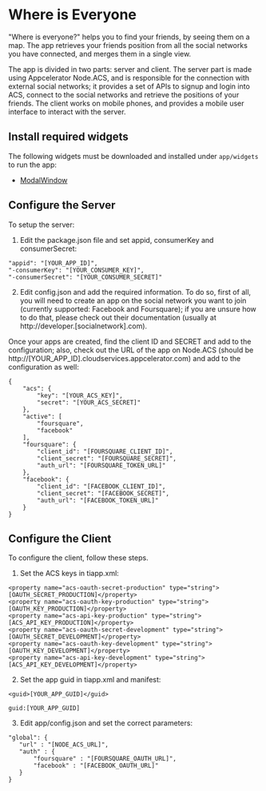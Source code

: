 Where is Everyone
=================

"Where is everyone?" helps you to find your friends, by seeing them on a map. The app retrieves your friends position from all the social networks you have connected, and merges them in a single view.

The app is divided in two parts: server and client. The server part is made using Appcelerator Node.ACS, and is responsible for the connection with external social networks; it provides a set of APIs to signup and login into ACS, connect to the social networks and retrieve the positions of your friends. The client works on mobile phones, and provides a mobile user interface to interact with the server.

## Install required widgets
The following widgets must be downloaded and installed under `app/widgets` to run the app:

- [ModalWindow](https://github.com/davidecassenti/alloy_widgets/tree/master/com.appcelerator.davidecassenti.modalwindow/docs/README.md])

## Configure the Server
To setup the server:

1. Edit the package.json file and set appid, consumerKey and consumerSecret:

~~~
"appid": "[YOUR_APP_ID]",
"-consumerKey": "[YOUR_CONSUMER_KEY]",
"-consumerSecret": "[YOUR_CONSUMER_SECRET]"
~~~

2. Edit config.json and add the required information.
To do so, first of all, you will need to create an app on the social network you want to join (currently supported: Facebook and Foursquare); if you are unsure how to do that, please check out their documentation (usually at http://developer.[socialnetwork].com).

Once your apps are created, find the client ID and SECRET and add to the configuration; also, check out the URL of the app on Node.ACS (should be http://[YOUR_APP_ID].cloudservices.appcelerator.com) and add to the configuration as well:

~~~
{
    "acs": {
        "key": "[YOUR_ACS_KEY]",
        "secret": "[YOUR_ACS_SECRET]"
    },
    "active": [
        "foursquare",
        "facebook"
    ],
    "foursquare": {
        "client_id": "[FOURSQUARE_CLIENT_ID]",
        "client_secret": "[FOURSQUARE_SECRET]",
        "auth_url": "[FOURSQUARE_TOKEN_URL]"
    },
    "facebook": {
        "client_id": "[FACEBOOK_CLIENT_ID]",
        "client_secret": "[FACEBOOK_SECRET]",
        "auth_url": "[FACEBOOK_TOKEN_URL]"
    }
}
~~~


## Configure the Client
To configure the client, follow these steps.

1. Set the ACS keys in tiapp.xml:

~~~
<property name="acs-oauth-secret-production" type="string">[OAUTH_SECRET_PRODUCTION]</property>
<property name="acs-oauth-key-production" type="string">[OAUTH_KEY_PRODUCTION]</property>
<property name="acs-api-key-production" type="string">[ACS_API_KEY_PRODUCTION]</property>
<property name="acs-oauth-secret-development" type="string">[OAUTH_SECRET_DEVELOPMENT]</property>
<property name="acs-oauth-key-development" type="string">[OAUTH_KEY_DEVELOPMENT]</property>
<property name="acs-api-key-development" type="string">[ACS_API_KEY_DEVELOPMENT]</property>
~~~

2. Set the app guid in tiapp.xml and manifest:

~~~
<guid>[YOUR_APP_GUID]</guid>
~~~

~~~
guid:[YOUR_APP_GUID]
~~~

3. Edit app/config.json and set the correct parameters:

~~~
"global": {
   "url" : "[NODE_ACS_URL]",
   "auth" : {
       "foursquare" : "[FOURSQUARE_OAUTH_URL]",
       "facebook" : "[FACEBOOK_OAUTH_URL]"
   }
}
~~~